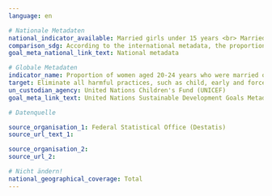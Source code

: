 ```yaml
---
language: en

# Nationale Metadaten
national_indicator_available: Married girls under 15 years <br> Married girls under 18 years
comparison_sdg: According to the international metadata, the proportion of women aged 20-24 that were married before age 15/18 is calculated. This indicator calculates the proportion of girls 14/17 and younger that were actually married.
goal_meta_national_link_text: National metadata

# Globale Metadaten
indicator_name: Proportion of women aged 20-24 years who were married or in a union before age 15 and before age 18
target: Eliminate all harmful practices, such as child, early and forced marriage and female genital mutilation
un_custodian_agency: United Nations Children's Fund (UNICEF)
goal_meta_link_text: United Nations Sustainable Development Goals Metadata

# Datenquelle

source_organisation_1: Federal Statistical Office (Destatis)
source_url_text_1:

source_organisation_2:
source_url_2:

# Nicht ändern!
national_geographical_coverage: Total
---
```

